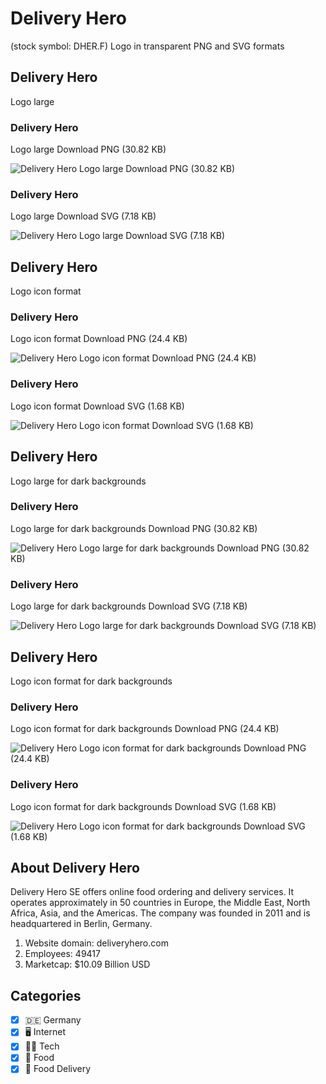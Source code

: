 # Delivery Hero
 (stock symbol: DHER.F) Logo in transparent PNG and SVG formats

## Delivery Hero
 Logo large

### Delivery Hero
 Logo large Download PNG (30.82 KB)

![Delivery Hero
 Logo large Download PNG (30.82 KB)](/img/orig/DHER.F_BIG-7f955fab.png)

### Delivery Hero
 Logo large Download SVG (7.18 KB)

![Delivery Hero
 Logo large Download SVG (7.18 KB)](/img/orig/DHER.F_BIG-718fdbc0.svg)

## Delivery Hero
 Logo icon format

### Delivery Hero
 Logo icon format Download PNG (24.4 KB)

![Delivery Hero
 Logo icon format Download PNG (24.4 KB)](/img/orig/DHER.F-acace953.png)

### Delivery Hero
 Logo icon format Download SVG (1.68 KB)

![Delivery Hero
 Logo icon format Download SVG (1.68 KB)](/img/orig/DHER.F-12ae1a78.svg)

## Delivery Hero
 Logo large for dark backgrounds

### Delivery Hero
 Logo large for dark backgrounds Download PNG (30.82 KB)

![Delivery Hero
 Logo large for dark backgrounds Download PNG (30.82 KB)](/img/orig/DHER.F_BIG.D-3c9ef85e.png)

### Delivery Hero
 Logo large for dark backgrounds Download SVG (7.18 KB)

![Delivery Hero
 Logo large for dark backgrounds Download SVG (7.18 KB)](/img/orig/DHER.F_BIG.D-5bfef644.svg)

## Delivery Hero
 Logo icon format for dark backgrounds

### Delivery Hero
 Logo icon format for dark backgrounds Download PNG (24.4 KB)

![Delivery Hero
 Logo icon format for dark backgrounds Download PNG (24.4 KB)](/img/orig/DHER.F.D-e7da41fb.png)

### Delivery Hero
 Logo icon format for dark backgrounds Download SVG (1.68 KB)

![Delivery Hero
 Logo icon format for dark backgrounds Download SVG (1.68 KB)](/img/orig/DHER.F.D-7d232a2d.svg)

## About Delivery Hero


Delivery Hero SE offers online food ordering and delivery services. It operates approximately in 50 countries in Europe, the Middle East, North Africa, Asia, and the Americas. The company was founded in 2011 and is headquartered in Berlin, Germany.

1. Website domain: deliveryhero.com
2. Employees: 49417
3. Marketcap: $10.09 Billion USD


## Categories
- [x] 🇩🇪 Germany
- [x] 🖥️ Internet
- [x] 👩‍💻 Tech
- [x] 🍴 Food
- [x] 🥡 Food Delivery
